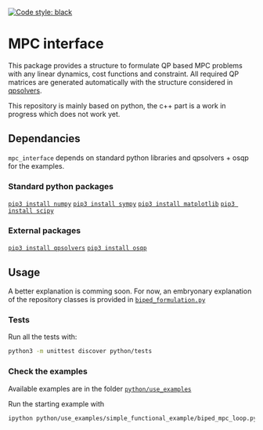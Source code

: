 [![Code style: black](https://img.shields.io/badge/code%20style-black-000000.svg)](https://github.com/psf/black)

# MPC interface


This package provides a structure to formulate QP based MPC problems with any linear dynamics, cost functions and constraint.
All required QP matrices are generated automatically with the structure considered in [qpsolvers](https://scaron.info/doc/qpsolvers/).

This repository is mainly based on python, the c++ part is a work in progress which does not work yet.


## Dependancies

`mpc_interface` depends on standard python libraries and qpsolvers + osqp for the examples.

### Standard python packages

[`pip3 install numpy`](https://numpy.org/install/)
[`pip3 install sympy`](https://pypi.org/project/sympy/)
[`pip3 install matplotlib`](https://matplotlib.org/stable/users/installing/index.html)
[`pip3 install scipy`](https://scipy.org/install/)


### External packages

[`pip3 install qpsolvers`](https://pypi.org/project/qpsolvers/)
[`pip3 install osqp`](https://osqp.org/docs/get_started/python.html)

## Usage

A better explanation is comming soon.
For now, an embryonary explanation of the repository classes is provided in [`biped_formulation.py`](https://github.com/Gepetto/mpc-interface/blob/main/python/use_examples/simple_functional_example/biped_formulation.py)

### Tests 

Run all the tests with:

```bash
python3 -m unittest discover python/tests
```

### Check the examples

Available examples are in the folder [`python/use_examples`](https://github.com/Gepetto/mpc-interface/tree/main/python/use_examples)

Run the starting example with 

```bash
ipython python/use_examples/simple_functional_example/biped_mpc_loop.py
```



